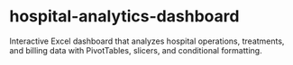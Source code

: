 # hospital-analytics-dashboard
Interactive Excel dashboard that analyzes hospital operations, treatments, and billing data with PivotTables, slicers, and conditional formatting. 
